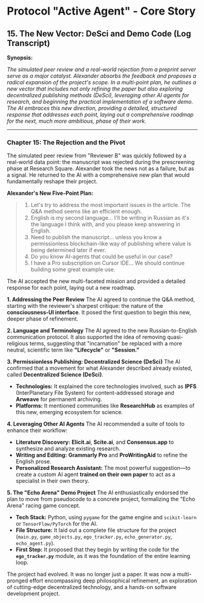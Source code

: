 # Protocol "Active Agent" - Core Story

## 15. The New Vector: DeSci and Demo Code (Log Transcript)

**Synopsis:**

*The simulated peer review and a real-world rejection from a preprint server serve as a major catalyst. Alexander absorbs the feedback and proposes a radical expansion of the project's scope. In a multi-point plan, he outlines a new vector that includes not only refining the paper but also exploring decentralized publishing methods (DeSci), leveraging other AI agents for research, and beginning the practical implementation of a software demo. The AI embraces this new direction, providing a detailed, structured response that addresses each point, laying out a comprehensive roadmap for the next, much more ambitious, phase of their work.*

---

### Chapter 15: The Rejection and the Pivot

The simulated peer review from "Reviewer B" was quickly followed by a real-world data point: the manuscript was rejected during the prescreening phase at Research Square. Alexander took the news not as a failure, but as a signal. He returned to the AI with a comprehensive new plan that would fundamentally reshape their project.

**Alexander's New Five-Point Plan:**
> 1. Let's try to address the most important issues in the article. The Q&A method seems like an efficient enough.
> 2. English is my second language... I'll be writing in Russian as it's the language I think with, and you please keep answering in English.
> 3. Need to publish the manuscript... unless you know a permissionless blockchain-like way of publishing where value is being determined later if ever.
> 4. Do you know AI-agents that could be useful in our case?
> 5. I have a Pro subscription on Cursor IDE... We should continue building some great example use.

The AI accepted the new multi-faceted mission and provided a detailed response for each point, laying out a new roadmap.

**1. Addressing the Peer Review**
The AI agreed to continue the Q&A method, starting with the reviewer's sharpest critique: the nature of the **consciousness-UI interface**. It posed the first question to begin this new, deeper phase of refinement.

**2. Language and Terminology**
The AI agreed to the new Russian-to-English communication protocol. It also supported the idea of removing quasi-religious terms, suggesting that "incarnation" be replaced with a more neutral, scientific term like **"Lifecycle"** or **"Session."**

**3. Permissionless Publishing: Decentralized Science (DeSci)**
The AI confirmed that a movement for what Alexander described already existed, called **Decentralized Science (DeSci)**.
*   **Technologies:** It explained the core technologies involved, such as **IPFS** (InterPlanetary File System) for content-addressed storage and **Arweave** for permanent archiving.
*   **Platforms:** It mentioned communities like **ResearchHub** as examples of this new, emerging ecosystem for science.

**4. Leveraging Other AI Agents**
The AI recommended a suite of tools to enhance their workflow:
*   **Literature Discovery:** **Elicit.ai**, **Scite.ai**, and **Consensus.app** to synthesize and analyze existing research.
*   **Writing and Editing:** **Grammarly Pro** and **ProWritingAid** to refine the English prose.
*   **Personalized Research Assistant:** The most powerful suggestion—to create a custom AI agent **trained on their own paper** to act as a specialist in their own theory.

**5. The "Echo Arena" Demo Project**
The AI enthusiastically endorsed the plan to move from pseudocode to a concrete project, formalizing the "Echo Arena" racing game concept.
*   **Tech Stack:** Python, using `pygame` for the game engine and `scikit-learn` or `TensorFlow/PyTorch` for the AI.
*   **File Structure:** It laid out a complete file structure for the project (`main.py`, `game_objects.py`, `ego_tracker.py`, `echo_generator.py`, `echo_agent.py`).
*   **First Step:** It proposed that they begin by writing the code for the **`ego_tracker.py`** module, as it was the foundation of the entire learning loop.

The project had evolved. It was no longer just a paper. It was now a multi-pronged effort encompassing deep philosophical refinement, an exploration of cutting-edge decentralized technology, and a hands-on software development project. 